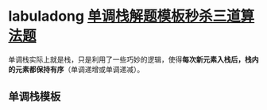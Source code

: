 # labuladong [单调栈解题模板秒杀三道算法题](https://mp.weixin.qq.com/s/KYfjBejo84AmajnPZNs5nA)

单调栈实际上就是栈，只是利用了一些巧妙的逻辑，使得**每次新元素入栈后，栈内的元素都保持有序**（单调递增或单调递减）。

## 单调栈模板

